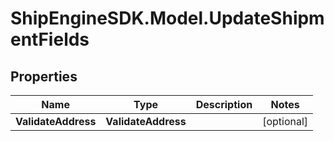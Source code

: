 # ShipEngineSDK.Model.UpdateShipmentFields

## Properties

Name | Type | Description | Notes
------------ | ------------- | ------------- | -------------
**ValidateAddress** | **ValidateAddress** |  | [optional] 

